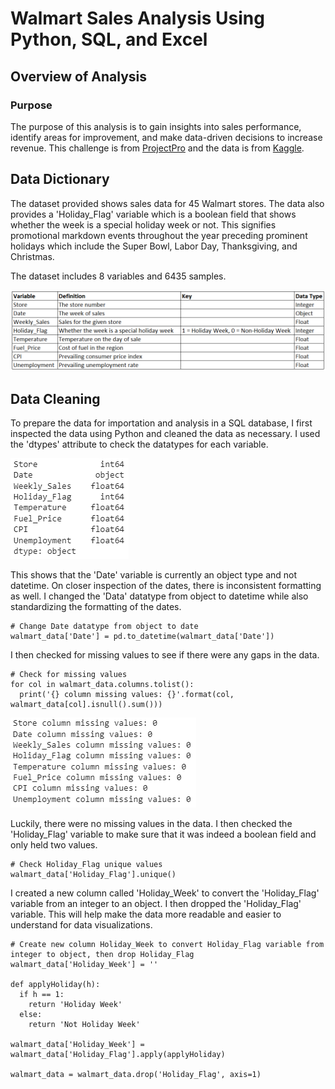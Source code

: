 # Walmart Sales Analysis Using Python, SQL, and Excel

## Overview of Analysis

### Purpose

The purpose of this analysis is to gain insights into sales performance, identify areas for improvement, and make data-driven decisions to increase revenue. This challenge is from [ProjectPro](https://www.projectpro.io/article/sql-database-projects-for-data-analysis-to-practice/565) and the data is from [Kaggle](https://www.kaggle.com/datasets/yasserh/walmart-dataset).

## Data Dictionary

The dataset provided shows sales data for 45 Walmart stores. The data also provides a 'Holiday_Flag' variable which is a boolean field that shows whether the week is a special holiday week or not. This signifies promotional markdown events throughout the year preceding prominent holidays which include the Super Bowl, Labor Day, Thanksgiving, and Christmas.

The dataset includes 8 variables and 6435 samples.

![Data Dictionary](Images/walmart_data_dictionary.png)

## Data Cleaning

To prepare the data for importation and analysis in a SQL database, I first inspected the data using Python and cleaned the data as necessary. I used the 'dtypes' attribute to check the datatypes for each variable.

![Datatypes](Images/walmart_datatypes.png)

This shows that the 'Date' variable is currently an object type and not datetime. On closer inspection of the dates, there is inconsistent formatting as well. I changed the 'Data' datatype from object to datetime while also standardizing the formatting of the dates.

```
# Change Date datatype from object to date
walmart_data['Date'] = pd.to_datetime(walmart_data['Date'])
```

I then checked for missing values to see if there were any gaps in the data.

```
# Check for missing values
for col in walmart_data.columns.tolist():
  print('{} column missing values: {}'.format(col, walmart_data[col].isnull().sum()))
```

![Missing Values](Images/walmart_missing_values.png)

Luckily, there were no missing values in the data. I then checked the 'Holiday_Flag' variable to make sure that it was indeed a boolean field and only held two values.

```
# Check Holiday_Flag unique values
walmart_data['Holiday_Flag'].unique()
```

I created a new column called 'Holiday_Week' to convert the 'Holiday_Flag' variable from an integer to an object. I then dropped the 'Holiday_Flag' variable. This will help make the data more readable and easier to understand for data visualizations.

```
# Create new column Holiday_Week to convert Holiday_Flag variable from integer to object, then drop Holiday_Flag
walmart_data['Holiday_Week'] = ''

def applyHoliday(h):
  if h == 1:
    return 'Holiday Week'
  else:
    return 'Not Holiday Week'

walmart_data['Holiday_Week'] = walmart_data['Holiday_Flag'].apply(applyHoliday)

walmart_data = walmart_data.drop('Holiday_Flag', axis=1)
```


